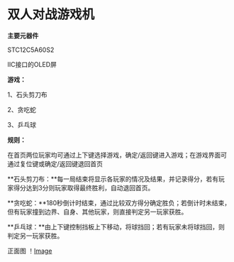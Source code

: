 # **双人对战游戏机**

**主要元器件**

STC12C5A60S2

IIC接口的OLED屏



**游戏：**

1、石头剪刀布

2、贪吃蛇

3、乒乓球



**规则：**

在首页两位玩家均可通过上下键选择游戏，确定/返回键进入游戏；在游戏界面可通过复位键或确定/返回键退回首页

**石头剪刀布：**每一局结束将显示各玩家的情况及结果，并记录得分，若有玩家得分达到3分则玩家取得最终胜利，自动退回首页。

**贪吃蛇：**180秒倒计时结束，通过比较双方得分确定胜负；若倒计时未结束，但有玩家撞到边界、自身、其他玩家，则直接判定另一玩家获胜。

**乒乓球：**由上下键控制挡板上下移动，将球挡回；若有玩家未将球挡回，则判定另一玩家获胜。


正面图
！[Image](https://github.com/codewordzxl/Game/blob/master/%E6%AD%A3%E9%9D%A2%E5%9B%BE.jpg)


